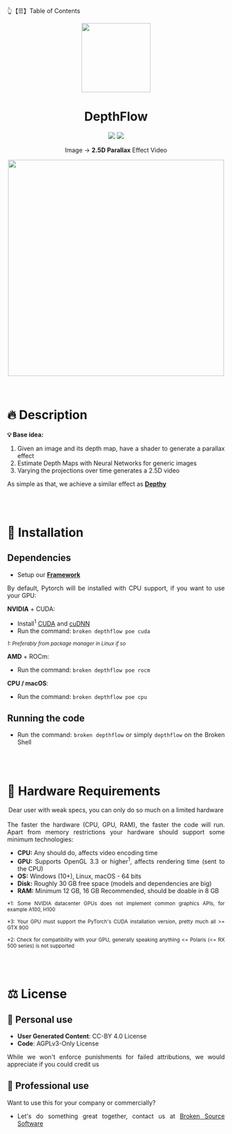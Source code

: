 👆【☰】Table of Contents

<div align="justify">

<div align="center">
  <!-- Logo -->
  <img src="https://github.com/BrokenSource/DepthFlow/assets/29046864/9ea5fbd4-4f3e-4742-9a36-d6b8b6f02b65" width="160">

  <h1>DepthFlow</h1>

  <!-- Visitor count -->
  <img src="https://img.shields.io/endpoint?url=https%3A%2F%2Fhits.dwyl.com%2FBrokenSource%2FDepthFlow.json%3Fshow%3Dunique&label=Visitors&color=blue"/>
  <img src="https://img.shields.io/endpoint?url=https%3A%2F%2Fhits.dwyl.com%2FBrokenSource%2FDepthFlow.json&label=Page%20Views&color=blue"/>

  Image → **2.5D Parallax** Effect Video

  <!-- Star graph -->
  <img src="https://api.star-history.com/svg?repos=BrokenSource/DepthFlow&type=Timeline" width=500/>
</div>


<br/>
<br/>

# 🔥 Description

**💡 Base idea:**
1. Given an image and its depth map, have a shader to generate a parallax effect
2. Estimate Depth Maps with Neural Networks for generic images
3. Varying the projections over time generates a 2.5D video

As simple as that, we achieve a similar effect as [**Depthy**](https://depthy.stamina.pl)


<br/>
<br/>

# 🔱 Installation

## Dependencies
- Setup our [**Framework**](https://github.com/BrokenSource/BrokenSource)

By default, Pytorch will be installed with CPU support, if you want to use your GPU:

**NVIDIA** + CUDA:
- Install<sup>1</sup> [CUDA](https://developer.nvidia.com/cuda-downloads) and [cuDNN](https://developer.nvidia.com/cudnn)
- Run the command: `broken depthflow poe cuda`

<sup><i>1: Preferably from package manager in Linux if so</i></sup>

**AMD** + ROCm:
- Run the command: `broken depthflow poe rocm`

**CPU / macOS**:
- Run the command: `broken depthflow poe cpu`

## Running the code
- Run the command: `broken depthflow` or simply `depthflow` on the Broken Shell


<br/>
<br/>

# 🚧 Hardware Requirements
<div align="center">
  Dear user with weak specs, you can only do so much on a limited hardware
</div>

<br/>
The faster the hardware (CPU, GPU, RAM), the faster the code will run. Apart from memory restrictions your hardware should support some minimum technologies:

- **CPU:** Any should do, affects video encoding time
- **GPU:** Supports OpenGL 3.3 or higher<sup>1</sup>, affects rendering time (sent to the CPU)
- **OS:** Windows (10+), Linux, macOS - 64 bits
- **Disk:** Roughly 30 GB free space (models and dependencies are big)
- **RAM:** Minimum 12 GB, 16 GB Recommended, should be doable in 8 GB


<sub>*1: Some NVIDIA datacenter GPUs does not implement common graphics APIs, for example A100, H100</sub>

<sub>*3: Your GPU must support the PyTorch's CUDA installation version, pretty much all >= GTX 900 </sub>

<sub>*2: Check for compatibility with your GPU, generally speaking anything <= Polaris (<= RX 500 series) is not supported</sub>


<br/>
<br/>

# ⚖️ License

## 👤 Personal use
- **User Generated Content**: CC-BY 4.0 License
- **Code**: AGPLv3-Only License

While we won't enforce punishments for failed attributions, we would appreciate if you could credit us

## 🎩 Professional use
Want to use this for your company or commercially?

- Let's do something great together, contact us at [Broken Source Software](https://github.com/BrokenSource)

</div>